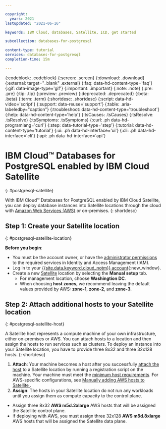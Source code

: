 ```yaml
---

copyright:
  years: 2021
lastupdated: "2021-06-16"

keywords: IBM Cloud, databases, Satellite, ICD, get started

subcollection: databases-for-postgresql

content-type: tutorial
services: databases-for-postgresql
completion-time: 15m

---
```


{:codeblock: .codeblock}
{:screen: .screen}
{:download: .download}
{:external: target="_blank" .external}
{:faq: data-hd-content-type='faq'}
{:gif: data-image-type='gif'}
{:important: .important}
{:note: .note}
{:pre: .pre}
{:tip: .tip}
{:preview: .preview}
{:deprecated: .deprecated}
{:beta: .beta}
{:term: .term}
{:shortdesc: .shortdesc}
{:script: data-hd-video='script'}
{:support: data-reuse='support'}
{:table: .aria-labeledby="caption"}
{:troubleshoot: data-hd-content-type='troubleshoot'}
{:help: data-hd-content-type='help'}
{:tsCauses: .tsCauses}
{:tsResolve: .tsResolve}
{:tsSymptoms: .tsSymptoms}
{:curl: .ph data-hd-programlang='curl'}
{:step: data-tutorial-type='step'}
{:tutorial: data-hd-content-type='tutorial'}
{:ui: .ph data-hd-interface='ui'}
{:cli: .ph data-hd-interface='cli'}
{:api: .ph data-hd-interface='api'}

# IBM Cloud™ Databases for PostgreSQL enabled by IBM Cloud Satellite
{: #postgresql-satellite}

With IBM Cloud™ Databases for PostgreSQL enabled by IBM Cloud Satellite, you can deploy database instances into Satellite locations through the cloud with [Amazon Web Services (AWS)](https://cloud.ibm.com/docs/satellite?topic=satellite-aws) or on-premises.
{: shortdesc}

## Step 1: Create your Satellite location 
{: #postgresql-satellite-location}

**Before you begin**:
- You must be the account owner, or have the [administrator permissions](/docs/satellite?topic=satellite-iam#iam-roles-clusters) to the required services in Identity and Access Management (IAM).
- Log in to your [{{site.data.keyword.cloud_notm}} account](https://cloud.ibm.com/registration){:new_window}.
- Create a new [Satellite](/docs/satellite?topic=satellite-locations) location by selecting the **Manual setup** tab.
  - For management location, choose **Washingtion DC**.
  - When choosing **host zones**, we recommend leaving the default values provided by AWS: **zone-1**, **zone-2**, and **zone-3**.

## Step 2: Attach additional hosts to your Satellite location
{: #postgresql-satellite-host}

A Satellite host represents a compute machine of your own infrastructure, either on-premises or AWS. You can attach hosts to a location and then assign the hosts to run services such as clusters. To deploy an instance into your Satellite location, you have to provide three 8x32 and three 32x128 hosts.
{: shortdesc}

1.  **Attach**: Your machine becomes a host after you successfully [attach the host](#attach-hosts) to a Satellite location by running a registration script on the machine. Your machine must meet the [minimum host requirements](/docs/satellite?topic=satellite-host-reqs). For AWS-specific configurations, see [Manually adding AWS hosts to Satellite
](/docs/satellite?topic=satellite-aws#aws-host-attach). 
2.  **Assign**: The hosts in your Satellite location do not run any workloads until you assign them as compute capacity to the control plane. 
- Assign three 8x32 **AWS m5d.2xlarge** AWS hosts that will be assigned the Satellite control plane.
- If deploying with AWS, you must assign three 32x128 **AWS m5d.8xlarge** AWS hosts that will be assigned the Satellite data plane.
